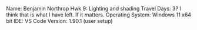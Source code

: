 Name: Benjamin Northrop
Hwk 9: Lighting and shading
Travel Days: 3? I think that is what I have left. If it matters.
Operating System: Windows 11 x64 bit
IDE: VS Code Version: 1.90.1 (user setup)
